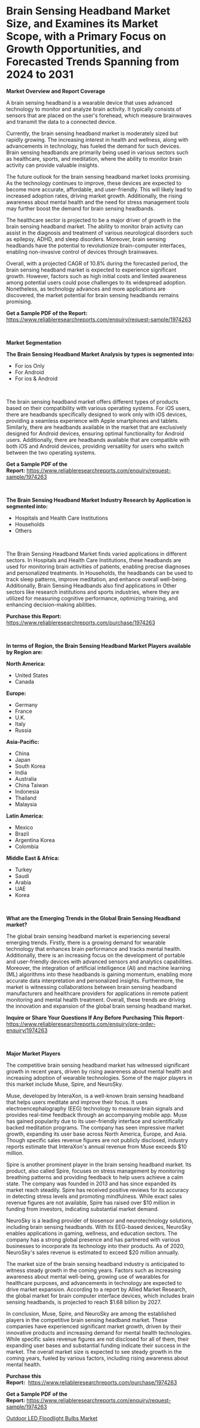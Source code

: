 <p><h1>Brain Sensing Headband Market Size, and Examines its Market Scope, with a Primary Focus on Growth Opportunities, and Forecasted Trends Spanning from 2024 to 2031</h1></p><p><strong>Market Overview and Report Coverage</strong></p>
<p><p>A brain sensing headband is a wearable device that uses advanced technology to monitor and analyze brain activity. It typically consists of sensors that are placed on the user's forehead, which measure brainwaves and transmit the data to a connected device.</p><p>Currently, the brain sensing headband market is moderately sized but rapidly growing. The increasing interest in health and wellness, along with advancements in technology, has fueled the demand for such devices. Brain sensing headbands are primarily being used in various sectors such as healthcare, sports, and meditation, where the ability to monitor brain activity can provide valuable insights.</p><p>The future outlook for the brain sensing headband market looks promising. As the technology continues to improve, these devices are expected to become more accurate, affordable, and user-friendly. This will likely lead to increased adoption rates, driving market growth. Additionally, the rising awareness about mental health and the need for stress management tools may further boost the demand for brain sensing headbands.</p><p>The healthcare sector is projected to be a major driver of growth in the brain sensing headband market. The ability to monitor brain activity can assist in the diagnosis and treatment of various neurological disorders such as epilepsy, ADHD, and sleep disorders. Moreover, brain sensing headbands have the potential to revolutionize brain-computer interfaces, enabling non-invasive control of devices through brainwaves.</p><p>Overall, with a projected CAGR of 10.8% during the forecasted period, the brain sensing headband market is expected to experience significant growth. However, factors such as high initial costs and limited awareness among potential users could pose challenges to its widespread adoption. Nonetheless, as technology advances and more applications are discovered, the market potential for brain sensing headbands remains promising.</p></p>
<p><strong>Get a Sample PDF of the Report:</strong> <a href="https://www.reliableresearchreports.com/enquiry/request-sample/1974263">https://www.reliableresearchreports.com/enquiry/request-sample/1974263</a></p>
<p>&nbsp;</p>
<p><strong>Market Segmentation</strong></p>
<p><strong>The Brain Sensing Headband Market Analysis by types is segmented into:</strong></p>
<p><ul><li>For ios Only</li><li>For Android</li><li>For ios & Android</li></ul></p>
<p>&nbsp;</p>
<p><p>The brain sensing headband market offers different types of products based on their compatibility with various operating systems. For iOS users, there are headbands specifically designed to work only with iOS devices, providing a seamless experience with Apple smartphones and tablets. Similarly, there are headbands available in the market that are exclusively designed for Android devices, ensuring optimal functionality for Android users. Additionally, there are headbands available that are compatible with both iOS and Android devices, providing versatility for users who switch between the two operating systems.</p></p>
<p><strong>Get a Sample PDF of the Report:</strong>&nbsp;<a href="https://www.reliableresearchreports.com/enquiry/request-sample/1974263">https://www.reliableresearchreports.com/enquiry/request-sample/1974263</a></p>
<p>&nbsp;</p>
<p><strong>The Brain Sensing Headband Market Industry Research by Application is segmented into:</strong></p>
<p><ul><li>Hospitals and Health Care Institutions</li><li>Households</li><li>Others</li></ul></p>
<p>&nbsp;</p>
<p><p>The Brain Sensing Headband Market finds varied applications in different sectors. In Hospitals and Health Care Institutions, these headbands are used for monitoring brain activities of patients, enabling precise diagnoses and personalized treatments. In Households, the headbands can be used to track sleep patterns, improve meditation, and enhance overall well-being. Additionally, Brain Sensing Headbands also find applications in Other sectors like research institutions and sports industries, where they are utilized for measuring cognitive performance, optimizing training, and enhancing decision-making abilities.</p></p>
<p><strong>Purchase this Report:</strong>&nbsp; <a href="https://www.reliableresearchreports.com/purchase/1974263">https://www.reliableresearchreports.com/purchase/1974263</a></p>
<p>&nbsp;</p>
<p><strong>In terms of Region, the Brain Sensing Headband Market Players available by Region are:</strong></p>
<p>
    <p> <strong> North America: </strong>
        <ul>
            <li>United States</li>
            <li>Canada</li>
        </ul>
        </p> 
    <p> <strong> Europe: </strong>
        <ul>
            <li>Germany</li>
            <li>France</li>
            <li>U.K.</li>
            <li>Italy</li>
            <li>Russia</li>
        </ul>
        </p> 
    <p> <strong> Asia-Pacific: </strong>
        <ul>
            <li>China</li>
            <li>Japan</li>
            <li>South Korea</li>
            <li>India</li>
            <li>Australia</li>
            <li>China Taiwan</li>
            <li>Indonesia</li>
            <li>Thailand</li>
            <li>Malaysia</li>
        </ul>
        </p> 
    <p> <strong> Latin America: </strong>
        <ul>
            <li>Mexico</li>
            <li>Brazil</li>
            <li>Argentina Korea</li>
            <li>Colombia</li>
        </ul>
        </p> 
    <p> <strong> Middle East & Africa: </strong>
        <ul>
            <li>Turkey</li>
            <li>Saudi</li>
            <li>Arabia</li>
            <li>UAE</li>
            <li>Korea</li>
        </ul>
    </p>
    </p>
<p>&nbsp;</p>
<p><strong>What are the Emerging Trends in the Global Brain Sensing Headband market?</strong></p>
<p><p>The global brain sensing headband market is experiencing several emerging trends. Firstly, there is a growing demand for wearable technology that enhances brain performance and tracks mental health. Additionally, there is an increasing focus on the development of portable and user-friendly devices with advanced sensors and analytics capabilities. Moreover, the integration of artificial intelligence (AI) and machine learning (ML) algorithms into these headbands is gaining momentum, enabling more accurate data interpretation and personalized insights. Furthermore, the market is witnessing collaborations between brain sensing headband manufacturers and healthcare providers for applications in remote patient monitoring and mental health treatment. Overall, these trends are driving the innovation and expansion of the global brain sensing headband market.</p></p>
<p><strong>Inquire or Share Your Questions If Any Before Purchasing This Report</strong>- <a href="https://www.reliableresearchreports.com/enquiry/pre-order-enquiry/1974263">https://www.reliableresearchreports.com/enquiry/pre-order-enquiry/1974263</a></p>
<p>&nbsp;</p>
<p><strong>Major Market Players</strong></p>
<p><p>The competitive brain sensing headband market has witnessed significant growth in recent years, driven by rising awareness about mental health and increasing adoption of wearable technologies. Some of the major players in this market include Muse, Spire, and NeuroSky.</p><p>Muse, developed by InteraXon, is a well-known brain sensing headband that helps users meditate and improve their focus. It uses electroencephalography (EEG) technology to measure brain signals and provides real-time feedback through an accompanying mobile app. Muse has gained popularity due to its user-friendly interface and scientifically backed meditation programs. The company has seen impressive market growth, expanding its user base across North America, Europe, and Asia. Though specific sales revenue figures are not publicly disclosed, industry reports estimate that InteraXon's annual revenue from Muse exceeds $10 million.</p><p>Spire is another prominent player in the brain sensing headband market. Its product, also called Spire, focuses on stress management by monitoring breathing patterns and providing feedback to help users achieve a calm state. The company was founded in 2013 and has since expanded its market reach steadily. Spire has received positive reviews for its accuracy in detecting stress levels and promoting mindfulness. While exact sales revenue figures are not available, Spire has raised over $10 million in funding from investors, indicating substantial market demand.</p><p>NeuroSky is a leading provider of biosensor and neurotechnology solutions, including brain sensing headbands. With its EEG-based devices, NeuroSky enables applications in gaming, wellness, and education sectors. The company has a strong global presence and has partnered with various businesses to incorporate its technology into their products. As of 2020, NeuroSky's sales revenue is estimated to exceed $20 million annually.</p><p>The market size of the brain sensing headband industry is anticipated to witness steady growth in the coming years. Factors such as increasing awareness about mental well-being, growing use of wearables for healthcare purposes, and advancements in technology are expected to drive market expansion. According to a report by Allied Market Research, the global market for brain computer interface devices, which includes brain sensing headbands, is projected to reach $1.68 billion by 2027.</p><p>In conclusion, Muse, Spire, and NeuroSky are among the established players in the competitive brain sensing headband market. These companies have experienced significant market growth, driven by their innovative products and increasing demand for mental health technologies. While specific sales revenue figures are not disclosed for all of them, their expanding user bases and substantial funding indicate their success in the market. The overall market size is expected to see steady growth in the coming years, fueled by various factors, including rising awareness about mental health.</p></p>
<p><strong>Purchase this Report:</strong>&nbsp;&nbsp;<a href="https://www.reliableresearchreports.com/purchase/1974263">https://www.reliableresearchreports.com/purchase/1974263</a></p>
<p></p>
<p><strong>Get a Sample PDF of the Report:</strong>&nbsp;<a href="https://www.reliableresearchreports.com/enquiry/request-sample/1974263">https://www.reliableresearchreports.com/enquiry/request-sample/1974263</a></p>
<p><p><a href="https://github.com/GroverBarry/Market-Research-Report-List-3/blob/main/outdoor-led-floodlight-bulbs-market.md">Outdoor LED Floodlight Bulbs Market</a></p></p>